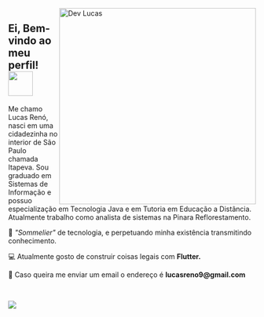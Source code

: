 <img src="https://user-images.githubusercontent.com/62509668/139310543-657db66d-86ab-4e93-a470-4a96c5813e75.gif" min-width="400px" max-width="400px" width="400px" align="right" alt="Dev Lucas">

<h2> Ei, Bem-vindo ao meu perfil! <img src="https://media.giphy.com/media/BXjqytvu9bKzCUHdzz/giphy.gif" width="50"></h2>

<p align="left"> 
  Me chamo Lucas Renó, nasci em uma cidadezinha no interior de São Paulo chamada Itapeva. Sou graduado em Sistemas de Informação e possuo especialização em Tecnologia Java e em Tutoria em Educação a Distância.<br>
  Atualmente trabalho como analista de sistemas na Pinara Reflorestamento.
</p>

<p align="left">
  🥰 <em>"Sommelier"</em> de tecnologia, e perpetuando minha existência transmitindo conhecimento.
</p>

<p align="left">
  💻 Atualmente gosto de construir coisas legais com <strong>Flutter.</strong>
</p>

<p align="left">
  💌 Caso queira me enviar um email o endereço é <strong>lucasreno9@gmail.com</strong>
</p>
<br>
<p align="left">
  <a href="#" alt="Linkedin">
  <img src="https://img.shields.io/badge/-Linkedin-0e76a8?style=flat-square&logo=Linkedin&logoColor=white&link=https://www.linkedin.com/in/lucas-ren%C3%B3-50023924/" /></a>
</p>  
